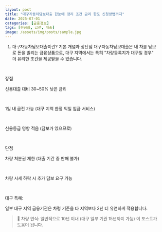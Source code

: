 ```yaml
---
layout: post
title: "대구자동차담보대출 한눈에 정리 조건 금리 한도 신청방법까지"
date: 2025-07-01
categories: [금융정보]
tags: [현금화, 급전, 대출]
image: /assets/img/posts/sample.jpg
---
```


1. 대구자동차담보대출이란? 기본 개념과 장단점
대구자동차담보대출은 내 차를 담보로 돈을 빌리는 금융상품으로, 대구 지역에서는 특히 "차량등록지가 대구일 경우" 더 유리한 조건을 제공받을 수 있습니다.

​

장점

신용대출 대비 30~50% 낮은 금리

​

1일 내 급전 가능 (대구 지역 한정 익일 입금 서비스)

​

신용등급 영향 적음 (담보가 있으므로)

​

단점

차량 처분권 제한 (대출 기간 중 판매 불가)

​

차량 시세 하락 시 추가 담보 요구 가능

​

대구 특혜:

일부 대구 지역 금융기관은 차령 기준을 타 지역보다 2년 더 유연하게 적용합니다.

> 🚗 차량 연식: 일반적으로 10년 이내 (대구 일부 기관 15년까지 가능)
> 이 포스트가 도움이 됩니다.
